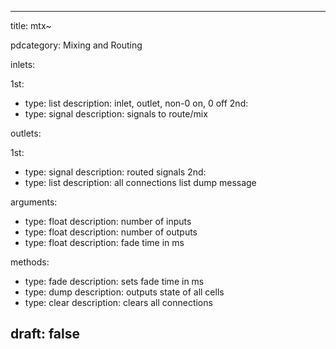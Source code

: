 --- 


title: mtx~

pdcategory: Mixing and Routing

inlets:

  1st:
  - type: list
    description: inlet, outlet, non-0  on, 0  off
  2nd:
  - type: signal
    description: signals to route/mix

outlets:

  1st:
  - type: signal
    description: routed signals
  2nd:
  - type: list
    description: all connections list dump message

arguments:
  - type: float
    description: number of inputs
  - type: float
    description: number of outputs
  - type: float
    description: fade time in ms

methods:
  - type: fade <float>
    description: sets fade time in ms
  - type: dump
    description: outputs state of all cells
  - type: clear
    description: clears all connections



draft: false
---